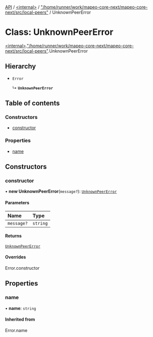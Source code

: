 [API](../README.md) / [\<internal\>](../modules/internal_.md) / ["/home/runner/work/mapeo-core-next/mapeo-core-next/src/local-peers"](../modules/internal_.__home_runner_work_mapeo_core_next_mapeo_core_next_src_local_peers_.md) / UnknownPeerError

# Class: UnknownPeerError

[\<internal\>](../modules/internal_.md).["/home/runner/work/mapeo-core-next/mapeo-core-next/src/local-peers"](../modules/internal_.__home_runner_work_mapeo_core_next_mapeo_core_next_src_local_peers_.md).UnknownPeerError

## Hierarchy

- `Error`

  ↳ **`UnknownPeerError`**

## Table of contents

### Constructors

- [constructor](internal_.__home_runner_work_mapeo_core_next_mapeo_core_next_src_local_peers_.UnknownPeerError.md#constructor)

### Properties

- [name](internal_.__home_runner_work_mapeo_core_next_mapeo_core_next_src_local_peers_.UnknownPeerError.md#name)

## Constructors

### constructor

• **new UnknownPeerError**(`message?`): [`UnknownPeerError`](internal_.__home_runner_work_mapeo_core_next_mapeo_core_next_src_local_peers_.UnknownPeerError.md)

#### Parameters

| Name | Type |
| :------ | :------ |
| `message?` | `string` |

#### Returns

[`UnknownPeerError`](internal_.__home_runner_work_mapeo_core_next_mapeo_core_next_src_local_peers_.UnknownPeerError.md)

#### Overrides

Error.constructor

## Properties

### name

• **name**: `string`

#### Inherited from

Error.name
